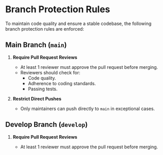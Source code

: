 # Branch Protection Rules

To maintain code quality and ensure a stable codebase, the following branch protection rules are enforced:

## Main Branch (`main`)

1. **Require Pull Request Reviews**

    - At least 1 reviewer must approve the pull request before merging.
    - Reviewers should check for:
        - Code quality.
        - Adherence to coding standards.
        - Passing tests.

2. **Restrict Direct Pushes**
    - Only maintainers can push directly to `main` in exceptional cases.

## Develop Branch (`develop`)

1. **Require Pull Request Reviews**

    - At least 1 reviewer must approve the pull request before merging.
